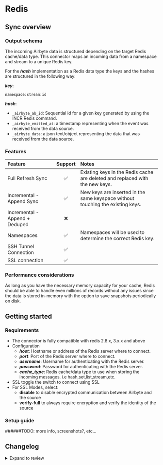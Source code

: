 # Redis

## Sync overview

### Output schema

The incoming Airbyte data is structured depending on the target Redis cache/data type.
This connector maps an incoming data from a namespace and stream to a unique Redis key.

For the **_hash_** implementation as a Redis data type the keys and the hashes are structured in the following way:

**_key_**:

    namespace:stream:id

**_hash_**:

- `_airbyte_ab_id`: Sequential id for a given key generated by using the INCR Redis command.
- `_airbyte_emitted_at`: a timestamp representing when the event was received from the data source.
- `_airbyte_data`: a json text/object representing the data that was received from the data source.

### Features

| Feature                        | Support | Notes                                                                          |
| :----------------------------- | :-----: | :----------------------------------------------------------------------------- |
| Full Refresh Sync              |   ✅    | Existing keys in the Redis cache are deleted and replaced with the new keys.   |
| Incremental - Append Sync      |   ✅    | New keys are inserted in the same keyspace without touching the existing keys. |
| Incremental - Append + Deduped |   ❌    |                                                                                |
| Namespaces                     |   ✅    | Namespaces will be used to determine the correct Redis key.                    |
| SSH Tunnel Connection          |   ✅    |                                                                                |
| SSL connection                 |   ✅    |                                                                                |

### Performance considerations

As long as you have the necessary memory capacity for your cache, Redis should be able to handle even millions of records without any issues since the data is stored in-memory with the option to
save snapshots periodically on disk.

## Getting started

### Requirements

- The connector is fully compatible with redis 2.8.x, 3.x.x and above
- Configuration
  - **_host_**: Hostname or address of the Redis server where to connect.
  - **_port_**: Port of the Redis server where to connect.
  - **_username_**: Username for authenticating with the Redis server.
  - **_password_**: Password for authenticating with the Redis server.
  - **_cache_type_**: Redis cache/data type to use when storing the incoming messages. i.e hash,set,list,stream,etc.
- SSL toggle the switch to connect using SSL
- For SSL Modes, select:
  - **disable** to disable encrypted communication between Airbyte and the source
  - **verify-full** to always require encryption and verify the identity of the source

### Setup guide

######TODO: more info, screenshots?, etc...

## Changelog
<details>
  <summary>Expand to review</summary>
| Version | Date       | Pull Request                                               | Subject         |
| :------ | :--------- | :--------------------------------------------------------- | :-------------- |
| 0.1.4   | 2022-10-25 | [\#18358](https://github.com/airbytehq/airbyte/pull/18358) | TLS support     |
| 0.1.3   | 2022-10-18 | [\#17951](https://github.com/airbytehq/airbyte/pull/17951) | Add SSH support |
</details>